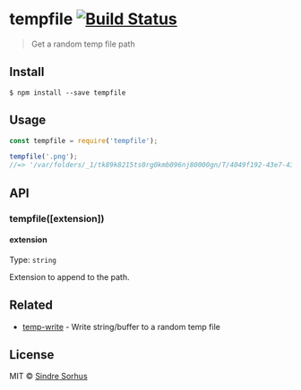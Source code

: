 # tempfile [![Build Status](https://travis-ci.org/sindresorhus/tempfile.svg?branch=master)](https://travis-ci.org/sindresorhus/tempfile)

> Get a random temp file path


## Install

```
$ npm install --save tempfile
```


## Usage

```js
const tempfile = require('tempfile');

tempfile('.png');
//=> '/var/folders/_1/tk89k8215ts0rg0kmb096nj80000gn/T/4049f192-43e7-43b2-98d9-094e6760861b.png'
```


## API

### tempfile([extension])

#### extension

Type: `string`

Extension to append to the path.


## Related

- [temp-write](https://github.com/sindresorhus/temp-write) - Write string/buffer to a random temp file


## License

MIT © [Sindre Sorhus](http://sindresorhus.com)
